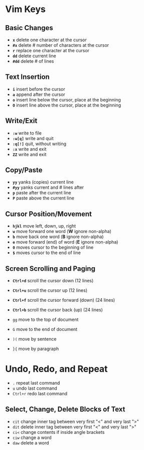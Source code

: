 # Vim Keys


## Basic Changes
- **`x`**       delete one character at the cursor
- **`#x`**      delete # number of characters at the cursor
- **`r`**       replace one character at the cursor
- **`dd`**      delete current line
- **`#dd`**     delete # of lines


## Text Insertion 
- **`i`**       insert before the cursor
- **`a`**       append after the cursor
- **`o`**       insert line below the cursor, place at the beginning
- **`O`**       insert line above the cursor, place at the beginning


## Write/Exit
- **`:w`**      write to file
- **`:w[q]`**   write and quit
- **`:q[!]`**   quit, without writing
- **`:x`**      write and exit
- **`ZZ`**      write and exit


## Copy/Paste
- **`yy`**      yanks (copies) current line
- **`#yy`**     yanks current and # lines after
- **`p`**       paste after the current line
- **`P`**       paste above the current line


## Cursor Position/Movement 
- **`hjkl`**    move left, down, up, right
- **`w`**       move forward one word (**W** ignore non-alpha)
- **`b`**       move back one word (**B** ignore non-alpha)
- **`e`**       move forward (end) of word (**E** ignore non-alpha)
- **`0`**       moves cursor to the beginning of line
- **`$`**       moves cursor to the end of line


## Screen Scrolling and Paging
- **`Ctrl+d`**  scroll the cursor down (12 lines)
- **`Ctrl+u`**  scroll the cursor up (12 lines)
- **`Ctrl+f`**  scroll the cursor forward (down) (24 lines)
- **`Ctrl+b`**  scroll the cursor back (up) (24 lines)

- `gg`      move to the top of document
- `G`       move to the end of document
- `)(`      move by sentence
- `}{`      move by paragraph


# Undo, Redo, and Repeat
- `.`       repeat last command
- `u`       undo last command
- `Ctrl+r`  redo last command


## Select, Change, Delete Blocks of Text
- `cit`       change inner tag between very first "<" and very last ">"
- `dit`       delete inner tag between very first "<" and very last ">"
- `ci<`       change contents if inside angle brackets
- `ciw`       change a word
- `daw`       delete a word

